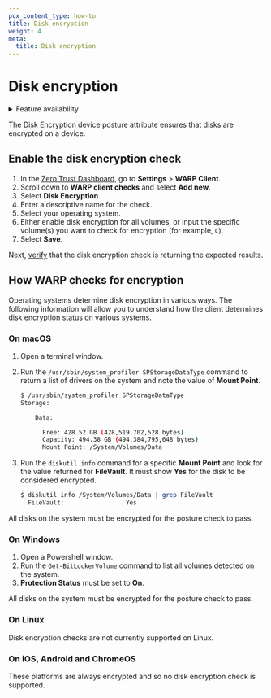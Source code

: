```yaml
---
pcx_content_type: how-to
title: Disk encryption
weight: 4
meta:
  title: Disk encryption
---
```


# Disk encryption

<details>
<summary>Feature availability</summary>
<div>

| Operating Systems     | [WARP mode required](/cloudflare-one/connections/connect-devices/warp/#warp-client-modes) | [Zero Trust plans](https://www.cloudflare.com/teams-pricing/) |
| --------------------- | ----------------------------------------------------------------------------------------- | ------------------------------------------------------------- |
| macOS, Windows | WARP with Gateway                                                                         | All plans                                                     |

</div>
</details>

The Disk Encryption device posture attribute ensures that disks are encrypted on a device.

## Enable the disk encryption check

1. In the [Zero Trust Dashboard](https://dash.teams.cloudflare.com), go to **Settings** > **WARP Client**.
1. Scroll down to **WARP client checks** and select **Add new**.
1. Select **Disk Encryption**.
1. Enter a descriptive name for the check.
1. Select your operating system.
1. Either enable disk encryption for all volumes, or input the specific volume(s) you want to check for encryption (for example, `C`).
1. Select **Save**.

Next, [verify](/cloudflare-one/identity/devices/#2-verify-device-posture-checks) that the disk encryption check is returning the expected results.

## How WARP checks for encryption

Operating systems determine disk encryption in various ways. The following information will allow you to understand how the client determines disk encryption status on various systems.

### On macOS

1. Open a terminal window.
1. Run the `/usr/sbin/system_profiler SPStorageDataType` command to return a list of drivers on the system and note the value of **Mount Point**.

    ```sh
    $ /usr/sbin/system_profiler SPStorageDataType
    Storage:

        Data:

          Free: 428.52 GB (428,519,702,528 bytes)
          Capacity: 494.38 GB (494,384,795,648 bytes)
          Mount Point: /System/Volumes/Data
    ```

1. Run the `diskutil info` command for a specific **Mount Point** and look for the value returned for **FileVault**. It must show **Yes** for the disk to be considered encrypted.

    ```sh
    $ diskutil info /System/Volumes/Data | grep FileVault
      FileVault:                 Yes
    ```

All disks on the system must be encrypted for the posture check to pass.

### On Windows

1. Open a Powershell window.
1. Run the `Get-BitLockerVolume` command to list all volumes detected on the system.
1. **Protection Status** must be set to **On**.

All disks on the system must be encrypted for the posture check to pass.

### On Linux

Disk encryption checks are not currently supported on Linux.

### On iOS, Android and ChromeOS

These platforms are always encrypted and so no disk encryption check is supported.
